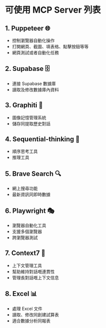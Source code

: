 # 可使用 MCP Server 列表

## 1. Puppeteer 🌐
- 控制瀏覽器自動化操作
- 打開網頁、截圖、填表格、點擊按鈕等等
- 網頁測試或者自動化任務

## 2. Supabase 🗄️
- 連接 Supabase 數據庫
- 讀取及修改數據庫內資料

## 3. Graphiti 🧠
- 圖像記憶管理系統
- 儲存同提取歷史對話

## 4. Sequential-thinking 🤔
- 順序思考工具
- 推理工具

## 5. Brave Search 🔍
- 網上搜尋功能
- 最新資訊同即時數據

## 6. Playwright 🎭
- 瀏覽器自動化工具
- 支援多個瀏覽器
- 跨瀏覽器測試

## 7. Context7 📝
- 上下文管理工具
- 幫助維持對話嘅連貫性
- 管理長對話嘅上下文信息

## 8. Excel 📊
- 處理 Excel 文件
- 讀取、修改同創建試算表
- 適合數據分析同報表